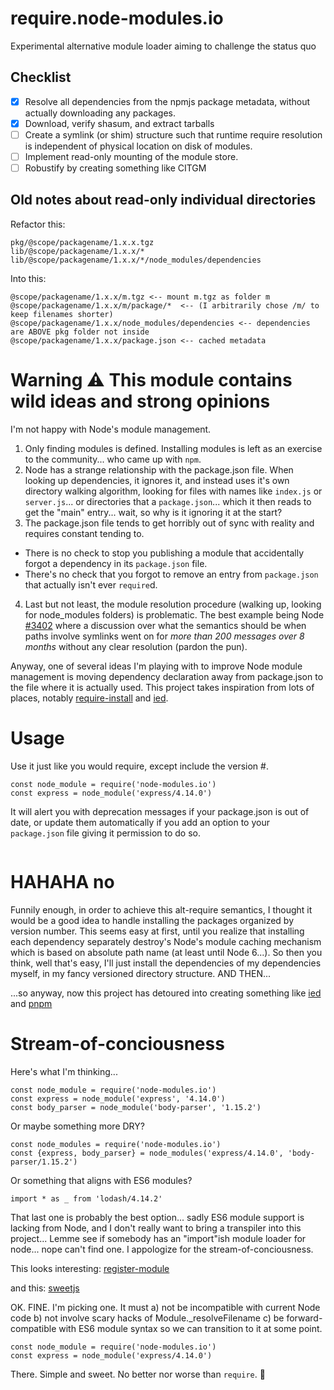 # require.node-modules.io
Experimental alternative module loader aiming to challenge the status quo

## Checklist
- [x] Resolve all dependencies from the npmjs package metadata, without actually downloading any packages.
- [x] Download, verify shasum, and extract tarballs
- [ ] Create a symlink (or shim) structure such that runtime require resolution is independent of physical location on disk of modules.
- [ ] Implement read-only mounting of the module store.
- [ ] Robustify by creating something like CITGM

## Old notes about read-only individual directories

Refactor this:

```
pkg/@scope/packagename/1.x.x.tgz
lib/@scope/packagename/1.x.x/*
lib/@scope/packagename/1.x.x/*/node_modules/dependencies
```
Into this:
```
@scope/packagename/1.x.x/m.tgz <-- mount m.tgz as folder m
@scope/packagename/1.x.x/m/package/*  <-- (I arbitrarily chose /m/ to keep filenames shorter)
@scope/packagename/1.x.x/node_modules/dependencies <-- dependencies are ABOVE pkg folder not inside
@scope/packagename/1.x.x/package.json <-- cached metadata
```


# Warning :warning: This module contains wild ideas and strong opinions
I'm not happy with Node's module management.

1. Only finding modules is defined. Installing modules is left as an exercise to the community... who came up with `npm`.
2. Node has a strange relationship with the package.json file. When looking up dependencies, it ignores it, and instead
   uses it's own directory walking algorithm, looking for files with names like `index.js` or `server.js`... or
   directories that a `package.json`... which it then reads to get the "main" entry... wait, so why is it ignoring it
   at the start?
3. The package.json file tends to get horribly out of sync with reality and requires constant tending to.
  - There is no check to stop you publishing a module that accidentally forgot a dependency in its `package.json` file.
  - There's no check that you forgot to remove an entry from `package.json` that actually isn't ever `require`d.
4. Last but not least, the module resolution procedure (walking up, looking for node_modules folders) is problematic.
   The best example being Node [#3402](https://github.com/nodejs/node/issues/3402) where a discussion over
   what the semantics should be when paths involve symlinks went on for *more than 200 messages over 8 months* without
   any clear resolution (pardon the pun).

Anyway, one of several ideas I'm playing with to improve Node module management is moving dependency declaration
away from package.json to the file where it is actually used. This project takes inspiration from lots of places,
notably [require-install] and [ied].

# Usage

Use it just like you would require, except include the version #.

```
const node_module = require('node-modules.io')
const express = node_module('express/4.14.0')
```

It will alert you with deprecation messages if your package.json is
out of date, or update them automatically if you add an option to your `package.json` file giving it permission to do so.

```json

```

# HAHAHA no
Funnily enough, in order to achieve this alt-require semantics, I thought it would be a good idea to handle installing the packages organized by version number. This seems easy at first, until you realize that installing each dependency separately destroy's Node's module caching mechanism which is based on absolute path name (at least until Node 6...). So then you think, well that's easy, I'll just install the dependencies of my dependencies myself, in my fancy versioned directory structure. AND THEN...

...so anyway, now this project has detoured into creating something like [ied] and [pnpm]

# Stream-of-conciousness
Here's what I'm thinking...

```
const node_module = require('node-modules.io')
const express = node_module('express', '4.14.0')
const body_parser = node_module('body-parser', '1.15.2')

```

Or maybe something more DRY?

```
const node_modules = require('node-modules.io')
const {express, body_parser} = node_modules('express/4.14.0', 'body-parser/1.15.2')

```

Or something that aligns with ES6 modules?
```
import * as _ from 'lodash/4.14.2'
```

That last one is probably the best option... sadly ES6 module support is lacking from Node, and I don't really want to bring a transpiler into this project... Lemme see if somebody has an "import"ish module loader for node... nope can't find one. I appologize for the stream-of-conciousness.

This looks interesting: [register-module](http://registry.node-modules.io/_browse/#/register-module)

and this: [sweetjs](http://sweetjs.org/)

OK. FINE. I'm picking one. It must
a) not be incompatible with current Node code
b) not involve scary hacks of Module._resolveFilename
c) be forward-compatible with ES6 module syntax so we can transition to it at some point.

```
const node_module = require('node-modules.io')
const express = node_module('express/4.14.0')
```

There. Simple and sweet. No better nor worse than `require`. :shrug:

[ied]: https://local-npm.node-modules.io/#/ied
[require-install]: https://local-npm.node-modules.io/#/require-install
[pnpm]: https://local-npm.node-modules.io/#/pnpm
